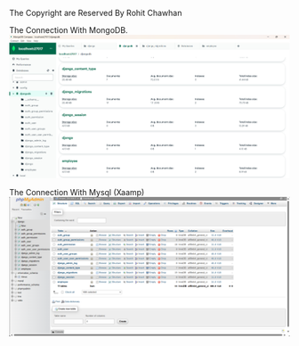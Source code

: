 The Copyright are Reserved By Rohit Chawhan

The Connection With MongoDB.
![alt text](image.png)

The Connection With Mysql (Xaamp)
![alt text](image-1.png)